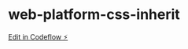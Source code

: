 # web-platform-css-inherit

[Edit in Codeflow ⚡️](https://stackblitz.com/~/github.com/Officialanuj01/web-platform-css-inherit)